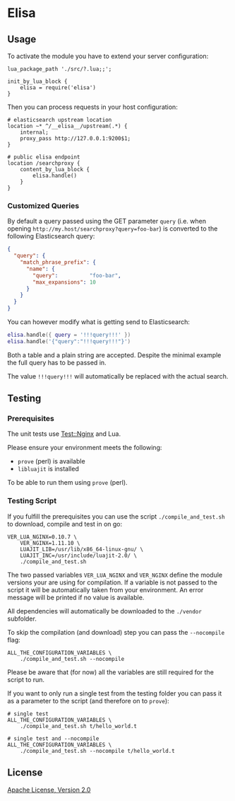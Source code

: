 # Elisa

## Usage

To activate the module you have to extend your server configuration:

```nginx
lua_package_path './src/?.lua;;';

init_by_lua_block {
    elisa = require('elisa')
}
```

Then you can process requests in your host configuration:

```nginx
# elasticsearch upstream location
location ~* ^/__elisa__/upstream(.*) {
    internal;
    proxy_pass http://127.0.0.1:9200$1;
}

# public elisa endpoint
location /searchproxy {
    content_by_lua_block {
        elisa.handle()
    }
}
```

### Customized Queries

By default a query passed using the GET parameter `query` (i.e. when opening
`http://my.host/searchproxy?query=foo-bar`) is converted to the following
Elasticsearch query:

```json
{
  "query": {
    "match_phrase_prefix": {
      "name": {
        "query":          "foo-bar",
        "max_expansions": 10
      }
    }
  }
}
```

You can however modify what is getting send to Elasticsearch:

```lua
elisa.handle({ query = '!!!query!!!' })
elisa.handle('{"query":"!!!query!!!"}')
```

Both a table and a plain string are accepted. Despite the minimal example the
full query has to be passed in.

The value `!!!query!!!` will automatically be replaced with the actual search.


## Testing

### Prerequisites

The unit tests use [Test::Nginx](http://github.com/agentzh/test-nginx) and Lua.

Please ensure your environment meets the following:

- `prove` (perl) is available
- `libluajit` is installed

To be able to run them using `prove` (perl).

### Testing Script

If you fulfill the prerequisites you can use the script `./compile_and_test.sh`
to download, compile and test in on go:

```shell
VER_LUA_NGINX=0.10.7 \
    VER_NGINX=1.11.10 \
    LUAJIT_LIB=/usr/lib/x86_64-linux-gnu/ \
    LUAJIT_INC=/usr/include/luajit-2.0/ \
    ./compile_and_test.sh
```

The two passed variables `VER_LUA_NGINX` and `VER_NGINX` define the module
versions your are using for compilation. If a variable is not passed to the
script it will be automatically taken from your environment. An error
message will be printed if no value is available.

All dependencies will automatically be downloaded to the `./vendor` subfolder.

To skip the compilation (and download) step you can pass the `--nocompile` flag:

```shell
ALL_THE_CONFIGURATION_VARIABLES \
    ./compile_and_test.sh --nocompile
```

Please be aware that (for now) all the variables are still required for the
script to run.

If you want to only run a single test from the testing folder you can pass it
as a parameter to the script (and therefore on to `prove`):

```shell
# single test
ALL_THE_CONFIGURATION_VARIABLES \
    ./compile_and_test.sh t/hello_world.t

# single test and --nocompile
ALL_THE_CONFIGURATION_VARIABLES \
    ./compile_and_test.sh --nocompile t/hello_world.t
```


## License

[Apache License, Version 2.0](http://www.apache.org/licenses/LICENSE-2.0)
